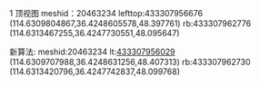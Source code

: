 
1 顶视图
meshid：20463234
lefttop:433307956676 (114.6309804867,36.4248605578,48.397761)
rb:433307962776 (114.6313467255,36.4247730551,48.095647)

新算法:
meshid:20463234
lt:[433307956029]()  (114.6309707988,36.4248631256,48.407313)
rb:433307962730  (114.6313420796,36.4247742837,48.099768)

